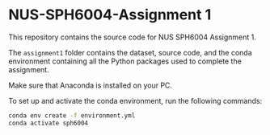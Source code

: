 # NUS-SPH6004-Assignment 1
This repository contains the source code for NUS SPH6004 Assignment 1.

The `assignment1` folder contains the dataset, source code, and the conda environment containing all the Python packages used to complete the assignment.

Make sure that Anaconda is installed on your PC.

To set up and activate the conda environment, run the following commands:

```bash
conda env create -f environment.yml
conda activate sph6004
```
